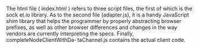 The html file ( index.html ) refers to three script files, the first of which is the sock et.io library. As to the second file (adapter.js), it is a handy JavaScript shim library that helps the programmer by properly abstracting browser prefixes, as well as other browser differences and changes in the way vendors are currently interpreting the specs. Finally, completeNodeClientWithDa‐ taChannel.js contains the actual client code.
